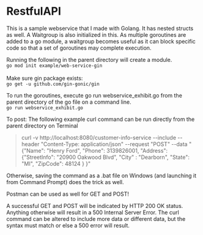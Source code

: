 # RestfulAPI

This is a sample webservice that I made with Golang. It has nested structs as well.
A Waitgroup is also initialized in this. As multiple goroutines are added to a go module, a waitgroup becomes useful as it can block specific code so that a set of goroutines may complete execution.

Running the following in the parent directory will create a module.<br />
`go mod init example/web-service-gin` <br /><br />
Make sure gin package exists: <br />
`go get -u github.com/gin-gonic/gin`

To run the goroutines, execute go run webservice_exhibit.go from the parent directory of the go file on a command line.
<br />
`go run webservice_exhibit.go`

To post:
The following example curl command can be run directly from the parent directory on Terminal

> curl -v http://localhost:8080/customer-info-service --include --header "Content-Type: application/json" --request "POST" --data "{\"Name\": \"Henry Ford\", \"Phone\": 3139826001, \"Address\": {\"StreetInfo\": \"20900 Oakwood Blvd\", \"City\" : \"Dearborn\", \"State\": \"MI\", \"ZipCode\": 48124 } }"


Otherwise, saving the command as a .bat file on Windows (and launching it from Command Prompt) does the trick as well.

Postman can be used as well for GET and POST!

A successful GET and POST will be indicated by HTTP 200 OK status. Anything otherwise will result in a 500 Internal Server Error.
The curl command can be altered to include more data or different data, but the syntax must match or else a 500 error will result. 
